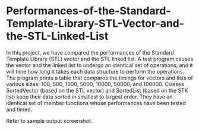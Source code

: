 # Performances-of-the-Standard-Template-Library-STL-Vector-and-the-STL-Linked-List

In this project, we have compared the performances of the Standard Template Library
(STL) vector and the STL linked list. A test program causes the vector and the linked list
to undergo an identical set of operations, and it will time how long it takes each data
structure to perform the operations. The program prints a table that compares the
timings for vectors and lists of various sizes: 100, 500, 1000, 5000, 10000, 50000, and
100000.
Classes SortedVector (based on the STL vector) and SortedList (based on the
STK list) keep their data sorted in smallest to largest order. They have an identical set of
member functions whose performances have been tested and timed.

Refer to sample output screenshot.
